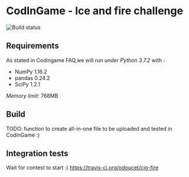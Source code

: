CodInGame - Ice and fire challenge
==================================

![Build status](https://api.travis-ci.org/odoucet/cig-fire.svg?branch=master])

Requirements
------------
As stated in Codingame FAQ,we will run under *Python 3.7.2* with : 
 * NumPy 1.16.2
 * pandas 0.24.2
 * SciPy 1.2.1

*Memory limit*: 768MB

Build
-----
TODO: function to create all-in-one file to be uploaded and tested in CodinGame :)

Integration tests
-----------------
Wait for contest to start :)
https://travis-ci.org/odoucet/cig-fire
